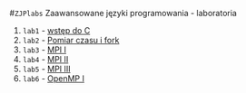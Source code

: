 #`ZJPlabs`
Zaawansowane języki programowania - laboratoria

1. `lab1` - [wstęp do C](https://github.com/mmotel/ZJPlabs/tree/master/lab1)
2. `lab2` - [Pomiar czasu i fork](https://github.com/mmotel/ZJPlabs/tree/master/lab2)
3. `lab3` - [MPI I](https://github.com/mmotel/ZJPlabs/tree/master/lab3)
4. `lab4` - [MPI II](https://github.com/mmotel/ZJPlabs/tree/master/lab4)
5. `lab5` - [MPI III](https://github.com/mmotel/ZJPlabs/tree/master/lab5)
6. `lab6` - [OpenMP I](https://github.com/mmotel/ZJPlabs/tree/master/lab6)